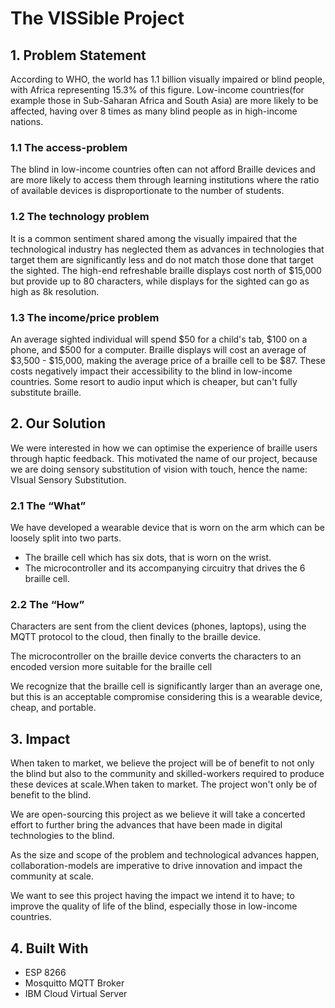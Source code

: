 # The VISSible Project
## 1. Problem Statement
According to WHO, the world has 1.1 billion visually impaired or blind people, with Africa representing 15.3% of this figure. Low-income countries(for example those in Sub-Saharan Africa and South Asia) are more likely to be affected, having over 8 times as many blind people as in high-income nations.

### 1.1 The access-problem
The blind in low-income countries often can not afford Braille devices and are more likely to access them through learning institutions where the ratio of available devices is disproportionate to the number of students.

### 1.2 The technology problem
It is a common sentiment shared among the visually impaired that the technological industry has neglected them as advances in technologies that target them are significantly less and do not match those done that target the sighted. The high-end refreshable braille displays cost north of $15,000 but provide up to 80 characters, while displays for the sighted can go as high as 8k resolution.
  
### 1.3 The income/price problem
An average sighted individual will spend $50 for a child's tab, $100 on a phone, and $500 for a computer. Braille displays will cost an average of $3,500 - $15,000, making the average price of a braille cell to be $87. These costs negatively impact their accessibility to the blind in low-income countries. Some resort to audio input which is cheaper, but can't fully substitute braille.


## 2. Our Solution
We were interested in how we can optimise the experience of braille users through haptic feedback. This motivated the name of our project, because we are doing sensory substitution of vision with touch, hence the name: VIsual Sensory Substitution.

### 2.1 The “What”
We have developed a wearable device that is worn on the arm which can be loosely split into two parts.
  
- The braille cell which has six dots, that is worn on the wrist.
- The microcontroller and its accompanying circuitry that drives the 6 braille cell.
  
### 2.2 The “How”
Characters are sent from the client devices (phones, laptops), using the MQTT protocol to the cloud, then finally to the braille device.
  
The microcontroller on the braille device converts the characters to an encoded version more suitable for the braille cell
  
We recognize that the braille cell is significantly larger than an average one, but this is an acceptable compromise considering this is a wearable device, cheap, and portable.


## 3. Impact
When taken to market, we believe the project will be of benefit to not only the blind but also to the community and skilled-workers required to produce these devices at scale.When taken to market. The project won't only be of benefit to the blind.
  
We are open-sourcing this project as we believe it will take a concerted effort to further bring the advances that have been made in digital technologies to the blind.
  
As the size and scope of the problem and technological advances happen, collaboration-models are imperative to drive innovation and impact the community at scale.
  
We want to see this project having the impact we intend it to have; to improve the quality of life of the blind, especially those in low-income countries.

## 4. Built With
- ESP 8266
- Mosquitto MQTT Broker
- IBM Cloud Virtual Server
